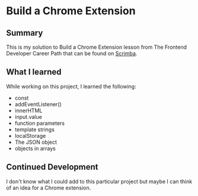 # Build a Chrome Extension

## Summary
This is my solution to Build a Chrome Extension lesson from The Frontend Developer Career Path that can be found on [Scrimba](https://scrimba.com/).

## What I learned
While working on this project, I learned the following:
- const
- addEventListener()
- innerHTML
- input.value
- function parameters
- template strings
- localStorage
- The JSON object
- objects in arrays

## Continued Development
I don't know what I could add to this particular project but maybe I can think of an idea for a Chrome extension.